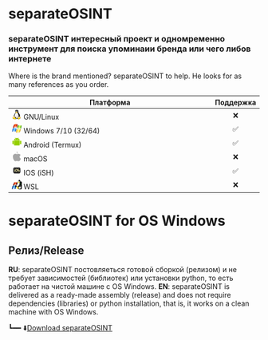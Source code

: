 # separateOSINT
### separateOSINT интересный проект и одномременно инструмент для поиска упоминаии бренда или чего либов интернете

Where is the brand mentioned? separateOSINT to help.
He looks for as many references as you order.

| Платформа             | Поддержка |
|-----------------------|:---------:|
| <img src="https://github.com/saivan4ick/BrandOSINT/blob/main/icons/Linux.png" width="5%" /> GNU/Linux             |     ❌    |
| <img src="https://github.com/saivan4ick/BrandOSINT/blob/main/icons/Windows.png" width="5%" /> Windows 7/10 (32/64)  |     ✅    |
| <img src="https://github.com/saivan4ick/BrandOSINT/blob/main/icons/Android.png" width="5%" /> Android (Termux)      |     ✅    |
| <img src="https://github.com/saivan4ick/BrandOSINT/blob/main/icons/macOS.png" width="5%" /> macOS                 |     ❌    |
| <img src="https://github.com/saivan4ick/BrandOSINT/blob/main/icons/IOS.png" width="5%" /> IOS (iSH)                   |     ✅    |
| <img src="https://github.com/saivan4ick/BrandOSINT/blob/main/icons/WSL.png" width="5%" /> WSL                   |     ❌    | 

# separateOSINT for OS Windows

## Релиз/Release
**RU**: separateOSINT постовляеться готовой сборкой (релизом) и не требует зависимостей (библиотек) или установки python, то есть работает на чистой машине с OS Windows.
**EN**: separateOSINT is delivered as a ready-made assembly (release) and does not require dependencies (libraries) or python installation, that is, it works on a clean machine with OS Windows.

┗━━ ⬇️[Download separateOSINT](https://github.com/saivan4ick/separateOSINT/releases "скачать готовую сборку separateOSINT для Windows")

